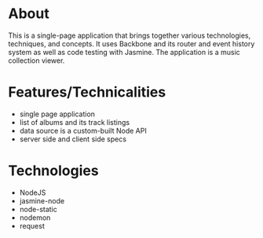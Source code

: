 # About

This is a single-page application that brings together various technologies,
techniques, and concepts. It uses Backbone and its router and event history
system as well as code testing with Jasmine. The application is a music
collection viewer.

# Features/Technicalities

* single page application
* list of albums and its track listings
* data source is a custom-built Node API
* server side and client side specs

# Technologies

* NodeJS
* jasmine-node
* node-static
* nodemon
* request
